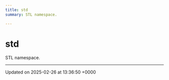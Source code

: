 ```yaml
---
title: std
summary: STL namespace. 

---
```


# std

STL namespace. 






-------------------------------

Updated on 2025-02-26 at 13:36:50 +0000